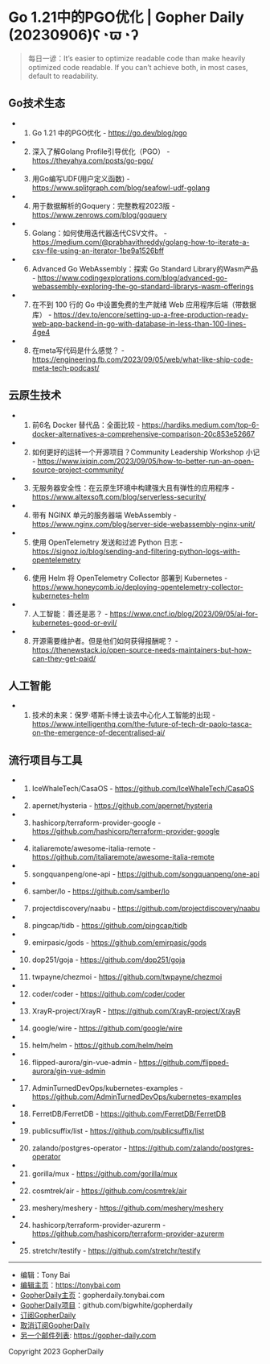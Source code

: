# Go 1.21中的PGO优化 | Gopher Daily (20230906)ʕ◔ϖ◔ʔ

>每日一谚：It’s easier to optimize readable code than make heavily optimized code readable. If you can’t achieve both, in most cases, default to readability.

## Go技术生态


- 1. Go 1.21 中的PGO优化 - https://go.dev/blog/pgo

- 2. 深入了解Golang Profile引导优化（PGO） - https://theyahya.com/posts/go-pgo/

- 3. 用Go编写UDF(用户定义函数) - https://www.splitgraph.com/blog/seafowl-udf-golang

- 4. 用于数据解析的Goquery：完整教程2023版 - https://www.zenrows.com/blog/goquery

- 5. Golang：如何使用迭代器迭代CSV文件。 - https://medium.com/@prabhavithreddy/golang-how-to-iterate-a-csv-file-using-an-iterator-1be9a1526bff

- 6. Advanced Go WebAssembly：探索 Go Standard Library的Wasm产品 - https://www.codingexplorations.com/blog/advanced-go-webassembly-exploring-the-go-standard-librarys-wasm-offerings

- 7. 在不到 100 行的 Go 中设置免费的生产就绪 Web 应用程序后端（带数据库） - https://dev.to/encore/setting-up-a-free-production-ready-web-app-backend-in-go-with-database-in-less-than-100-lines-4ge4

- 8. 在meta写代码是什么感觉？ - https://engineering.fb.com/2023/09/05/web/what-like-ship-code-meta-tech-podcast/


## 云原生技术


- 1. 前6名 Docker 替代品：全面比较 - https://hardiks.medium.com/top-6-docker-alternatives-a-comprehensive-comparison-20c853e52667

- 2. 如何更好的运转一个开源项目？Community Leadership Workshop 小记 - https://www.ixiqin.com/2023/09/05/how-to-better-run-an-open-source-project-community/

- 3. 无服务器安全性：在云原生环境中构建强大且有弹性的应用程序 - https://www.altexsoft.com/blog/serverless-security/

- 4. 带有 NGINX 单元的服务器端 WebAssembly - https://www.nginx.com/blog/server-side-webassembly-nginx-unit/

- 5. 使用 OpenTelemetry 发送和过滤 Python 日志 - https://signoz.io/blog/sending-and-filtering-python-logs-with-opentelemetry

- 6. 使用 Helm 将 OpenTelemetry Collector 部署到 Kubernetes - https://www.honeycomb.io/deploying-opentelemetry-collector-kubernetes-helm

- 7. 人工智能：善还是恶？ - https://www.cncf.io/blog/2023/09/05/ai-for-kubernetes-good-or-evil/

- 8. 开源需要维护者。但是他们如何获得报酬呢？ - https://thenewstack.io/open-source-needs-maintainers-but-how-can-they-get-paid/


## 人工智能


- 1. 技术的未来：保罗·塔斯卡博士谈去中心化人工智能的出现 - https://www.intelligenthq.com/the-future-of-tech-dr-paolo-tasca-on-the-emergence-of-decentralised-ai/


## 流行项目与工具


- 1. IceWhaleTech/CasaOS - https://github.com/IceWhaleTech/CasaOS

- 2. apernet/hysteria - https://github.com/apernet/hysteria

- 3. hashicorp/terraform-provider-google - https://github.com/hashicorp/terraform-provider-google

- 4. italiaremote/awesome-italia-remote - https://github.com/italiaremote/awesome-italia-remote

- 5. songquanpeng/one-api - https://github.com/songquanpeng/one-api

- 6. samber/lo - https://github.com/samber/lo

- 7. projectdiscovery/naabu - https://github.com/projectdiscovery/naabu

- 8. pingcap/tidb - https://github.com/pingcap/tidb

- 9. emirpasic/gods - https://github.com/emirpasic/gods

- 10. dop251/goja - https://github.com/dop251/goja

- 11. twpayne/chezmoi - https://github.com/twpayne/chezmoi

- 12. coder/coder - https://github.com/coder/coder

- 13. XrayR-project/XrayR - https://github.com/XrayR-project/XrayR

- 14. google/wire - https://github.com/google/wire

- 15. helm/helm - https://github.com/helm/helm

- 16. flipped-aurora/gin-vue-admin - https://github.com/flipped-aurora/gin-vue-admin

- 17. AdminTurnedDevOps/kubernetes-examples - https://github.com/AdminTurnedDevOps/kubernetes-examples

- 18. FerretDB/FerretDB - https://github.com/FerretDB/FerretDB

- 19. publicsuffix/list - https://github.com/publicsuffix/list

- 20. zalando/postgres-operator - https://github.com/zalando/postgres-operator

- 21. gorilla/mux - https://github.com/gorilla/mux

- 22. cosmtrek/air - https://github.com/cosmtrek/air

- 23. meshery/meshery - https://github.com/meshery/meshery

- 24. hashicorp/terraform-provider-azurerm - https://github.com/hashicorp/terraform-provider-azurerm

- 25. stretchr/testify - https://github.com/stretchr/testify


----

- 编辑：Tony Bai
- [编辑主页](https://tonybai.com)：https://tonybai.com
- [GopherDaily主页](https://gopherdaily.tonybai.com)：gopherdaily.tonybai.com
- [GopherDaily项目](https://github.com/bigwhite/gopherdaily)：github.com/bigwhite/gopherdaily
- [订阅GopherDaily](https://gopherdaily.tonybai.com/subscribe)
- [取消订阅GopherDaily](https://gopherdaily.tonybai.com/unsubscribe)
- [另一个邮件列表](https://gopher-daily.com): https://gopher-daily.com

Copyright 2023 GopherDaily
